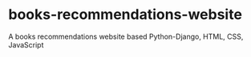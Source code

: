 # books-recommendations-website
A books recommendations website based Python-Django, HTML, CSS,  JavaScript
